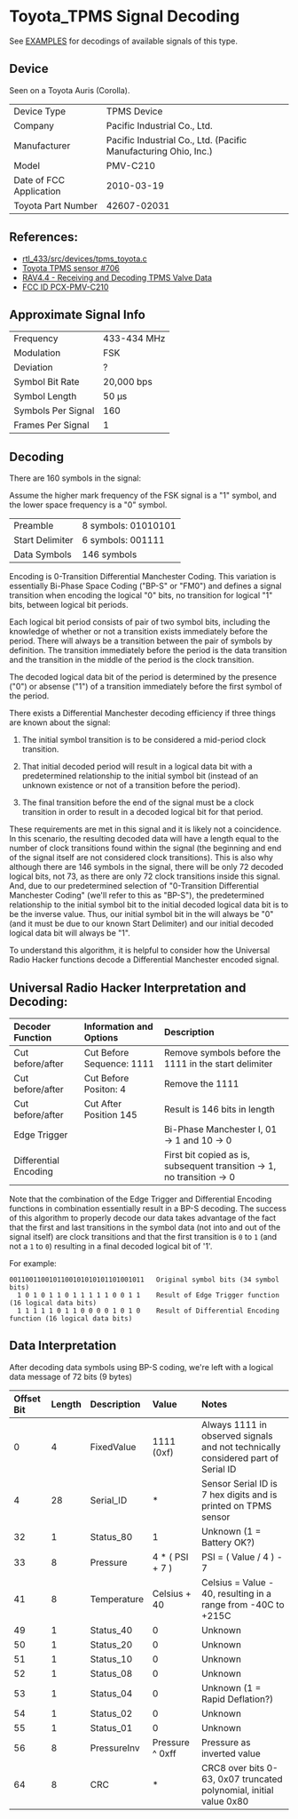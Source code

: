 ﻿# Toyota_TPMS Signal Decoding

See [EXAMPLES](EXAMPLES.md) for decodings of available signals of this type.

## Device

Seen on a Toyota Auris (Corolla).

|||
|:-|:-|
| Device Type | TPMS Device |
| Company | Pacific Industrial Co., Ltd. |
| Manufacturer | Pacific Industrial Co., Ltd. (Pacific Manufacturing Ohio, Inc.) |
| Model | PMV-C210 |
| Date of FCC Application | 2010-03-19 |
| Toyota Part Number | 42607-02031 |


## References:

- [rtl_433/src/devices/tpms_toyota.c](https://github.com/merbanan/rtl_433/blob/master/src/devices/tpms_toyota.c)
- [Toyota TPMS sensor #706](https://github.com/merbanan/rtl_433/issues/706)
- [RAV4.4 - Receiving and Decoding TPMS Valve Data](http://forum.rav4driversclub.com/thread/74/rav4-receiving-decoding-tpms-valve)
- [FCC ID PCX-PMV-C210](https://fccid.io/PCX-PMV-C210)

## Approximate Signal Info

|||
|:-|:-|
| Frequency          | 433-434 MHz         |
| Modulation         | FSK                 |
| Deviation          | ?                   |
| Symbol Bit Rate    | 20,000 bps          |
| Symbol Length      | 50 μs               |
| Symbols Per Signal | 160                 |
| Frames Per Signal  | 1                   |

## Decoding

There are 160 symbols in the signal:

Assume the higher mark frequency of the FSK signal is a "1" symbol, and the lower space frequency is a "0" symbol.

|||
|:-|:-|
| Preamble             | 8 symbols: 01010101        | 
| Start Delimiter      | 6 symbols: 001111          | 
| Data Symbols         | 146 symbols                |

Encoding is 0-Transition Differential Manchester Coding.  This variation is essentially Bi-Phase Space Coding ("BP-S" or "FM0") and defines a signal 
transition when encoding the logical "0" bits, no transition for logical "1" bits, between logical bit periods.

Each logical bit period consists of pair of two symbol bits, including the knowledge of whether or not a transition exists immediately before the period. 
There will always be a transition between the pair of symbols by definition.  The transition immediately before the period is the data transition and
the transition in the middle of the period is the clock transition.

The decoded logical data bit of the period is determined by the presence ("0") or absense ("1") of a transition immediately before the first symbol 
of the period.

There exists a Differential Manchester decoding efficiency if three things are known about the signal:

1. The initial symbol transition is to be considered a mid-period clock transition.

2. That initial decoded period will result in a logical data bit with a predetermined relationship to the initial symbol bit (instead of an
   unknown existence or not of a transition before the period).

3. The final transition before the end of the signal must be a clock transition in order to result in a decoded logical bit for that period.

These requirements are met in this signal and it is likely not a coincidence.  In this scenario, the resulting decoded data will have a length equal to 
the number of clock transitions found within the signal (the beginning and end of the signal itself are not considered clock transitions).  This is also
why although there are 146 symbols in the signal, there will be only 72 decoded logical bits, not 73, as there are only 72 clock transitions inside this 
signal.  And, due to our predetermined selection of "0-Transition Differential Manchester Coding" (we'll refer to this as "BP-S"), the predetermined 
relationship to the initial symbol bit to the initial decoded logical data bit is to be the inverse value.  Thus, our initial symbol bit in the will
always be "0" (and it must be due to our known Start Delimiter) and our initial decoded logical data bit will always be "1".

To understand this algorithm, it is helpful to consider how the Universal Radio Hacker functions decode a Differential Manchester encoded signal.

## Universal Radio Hacker Interpretation and Decoding:

| Decoder Function    | Information and Options   | Description |
|:-                   |:-                         |:-           |
| Cut before/after    | Cut Before Sequence: 1111 | Remove symbols before the 1111 in the start delimiter |
| Cut before/after    | Cut Before Positon: 4     | Remove the 1111 |
| Cut before/after    | Cut After Position 145    | Result is 146 bits in length
| Edge Trigger        |                           | Bi-Phase Manchester I, 01 -> 1 and 10 -> 0 
| Differential Encoding |                         | First bit copied as is, subsequent transition -> 1, no transition -> 0

Note that the combination of the Edge Trigger and Differential Encoding functions in combination essentially result in a BP-S 
decoding.  The success of this algorithm to properly decode our data takes advantage of the fact that the first and last 
transitions in the symbol data (not into and out of the signal itself) are clock transitions and that the first transition is 
`0` to `1` (and not a `1` to `0`) resulting in a final decoded logical bit of '1'.

For example:

```
0011001100101100101010101101001011   Original symbol bits (34 symbol bits)
  1 0 1 0 1 1 0 1 1 1 1 1 0 0 1 1    Result of Edge Trigger function (16 logical data bits)
  1 1 1 1 1 0 1 1 0 0 0 0 1 0 1 0    Result of Differential Encoding function (16 logical data bits)
```

## Data Interpretation

After decoding data symbols using BP-S coding, we're left with a logical data message of 72 bits (9 bytes)

| Offset Bit | Length | Description | Value           | Notes |
|:-----------|:-------|:------------|:----------------|:------|
| 0          | 4      | FixedValue  | 1111  (0xf)     | Always 1111 in observed signals and not technically considered part of Serial ID |
| 4          | 28     | Serial_ID   | *               | Sensor Serial ID is 7 hex digits and is printed on TPMS sensor |
| 32         | 1      | Status_80   | 1               | Unknown (1 = Battery OK?)
| 33         | 8      | Pressure    | 4 * ( PSI + 7 ) | PSI = ( Value / 4 ) - 7 |
| 41         | 8      | Temperature | Celsius + 40    | Celsius = Value - 40, resulting in a range from -40C to +215C |
| 49         | 1      | Status_40   | 0               | Unknown
| 50         | 1      | Status_20   | 0               | Unknown
| 51         | 1      | Status_10   | 0               | Unknown
| 52         | 1      | Status_08   | 0               | Unknown
| 53         | 1      | Status_04   | 0               | Unknown (1 = Rapid Deflation?)
| 54         | 1      | Status_02   | 0               | Unknown
| 55         | 1      | Status_01   | 0               | Unknown
| 56         | 8      | PressureInv | Pressure ^ 0xff | Pressure as inverted value |
| 64         | 8      | CRC         | *               | CRC8 over bits 0-63, 0x07 truncated polynomial, initial value 0x80 |
